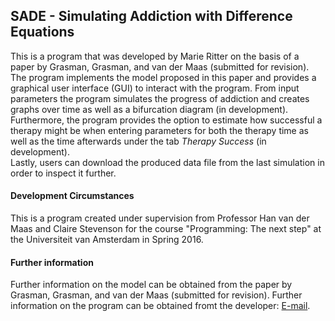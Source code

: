 ## SADE - Simulating Addiction with Difference Equations

This is a program that was developed by Marie Ritter on the basis of a paper by Grasman, Grasman, and van der Maas (submitted for revision). The program implements the model proposed in this paper and provides a graphical user interface (GUI) to interact with the program. From input parameters the program simulates the progress of addiction and creates graphs over time as well as a bifurcation diagram (in development). Furthermore, the program provides the option to estimate how successful a therapy might be when entering parameters for both the therapy time as well as the time afterwards under the tab _Therapy Success_ (in development).  
Lastly, users can download the produced data file from the last simulation in order to inspect it further.

#### Development Circumstances

This is a program created under supervision from Professor Han van der Maas and Claire Stevenson for the course "Programming: The next step" at the Universiteit van Amsterdam in Spring 2016. 


#### Further information

Further information on the model can be obtained from the paper by Grasman, Grasman, and van der Maas (submitted for revision).   Further information on the program can be obtained fromt the developer: [E-mail](marie.ritter@student.uva.nl).  
